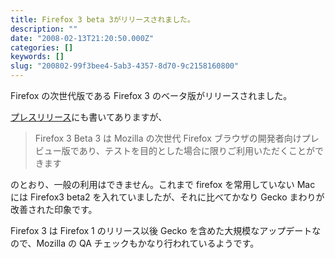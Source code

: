 ```yaml
---
title: Firefox 3 beta 3がリリースされました。
description: ""
date: "2008-02-13T21:20:50.000Z"
categories: []
keywords: []
slug: "200802-99f3bee4-5ab3-4357-8d70-9c2158160800"
---
```


Firefox の次世代版である Firefox 3 のベータ版がリリースされました。

[プレスリリース](http://www.mozilla-japan.org/products/firefox/3.0b3/releasenotes/)にも書いてありますが、

> Firefox 3 Beta 3 は Mozilla の次世代 Firefox ブラウザの開発者向けプレビュー版であり、テストを目的とした場合に限りご利用いただくことができます

のとおり、一般の利用はできません。これまで firefox を常用していない Mac には Firefox3 beta2 を入れていましたが、それに比べてかなり Gecko まわりが改善された印象です。

Firefox 3 は Firefox 1 のリリース以後 Gecko を含めた大規模なアップデートなので、Mozilla の QA チェックもかなり行われているようです。
